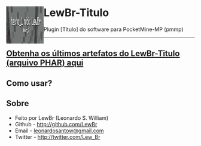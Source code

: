 # LewBr-Titulo<img src="https://github.com/LewBr/LewBr-Titulo/blob/98a052700e40c5ea05809838b96409f893780717/icon.png" height="100" width="100" align="left"></img>
Plugin [Título] do software para PocketMine-MP (pmmp)

-------------
[Obtenha os últimos artefatos do LewBr-Titulo (arquivo PHAR) aqui](http://www.twitter.com/lew_br)
-------------

## Como usar?


## Sobre
- Feito por LewBr (Leonardo S. William)
- Github - http://github.com/LewBr
- Email - leonardosantow@gmail.com
- Twitter - http://twitter.com/Lew_Br
